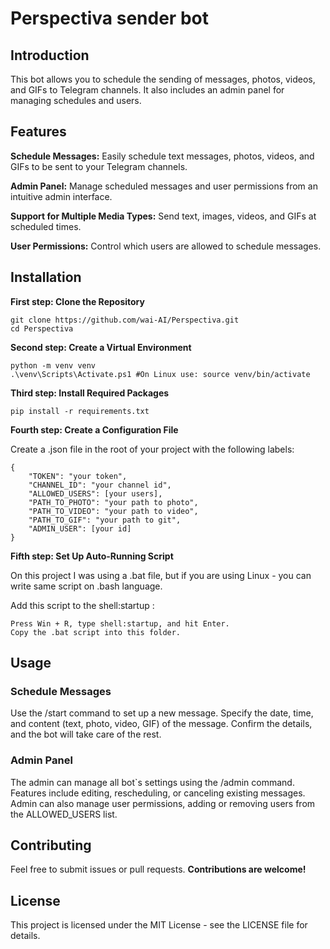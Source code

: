 ﻿# Perspectiva sender bot

## Introduction

This bot allows you to schedule the sending of messages, photos, videos, and GIFs to Telegram channels. It also includes an admin panel for managing schedules and users.

## Features
**Schedule Messages:** Easily schedule text messages, photos, videos, and GIFs to be sent to your Telegram channels.

**Admin Panel:** Manage scheduled messages and user permissions from an intuitive admin interface.

**Support for Multiple Media Types:** Send text, images, videos, and GIFs at scheduled times.

**User Permissions:** Control which users are allowed to schedule messages.

## Installation

**First step: Clone the Repository**

```
git clone https://github.com/wai-AI/Perspectiva.git
cd Perspectiva 
```

**Second step: Create a Virtual Environment**

```
python -m venv venv
.\venv\Scripts\Activate.ps1 #On Linux use: source venv/bin/activate   
```

**Third step: Install Required Packages**

```
pip install -r requirements.txt
```

**Fourth step: Create a Configuration File**

Create a .json file in the root of your project with the following labels:

```
{
    "TOKEN": "your token",
    "CHANNEL_ID": "your channel id",
    "ALLOWED_USERS": [your users],
    "PATH_TO_PHOTO": "your path to photo",
    "PATH_TO_VIDEO": "your path to video",
    "PATH_TO_GIF": "your path to git",
    "ADMIN_USER": [your id]
}
```

**Fifth step: Set Up Auto-Running Script**

On this project I was using a .bat file, but if you are using Linux - you can write same script on .bash language.

Add this script to the shell:startup :

```
Press Win + R, type shell:startup, and hit Enter.
Copy the .bat script into this folder.
```

## Usage

### Schedule Messages
Use the /start command to set up a new message.
Specify the date, time, and content (text, photo, video, GIF) of the message.
Confirm the details, and the bot will take care of the rest.

### Admin Panel
The admin can manage all bot`s settings using the /admin command.
Features include editing, rescheduling, or canceling existing messages.
Admin can also manage user permissions, adding or removing users from the ALLOWED_USERS list.

## Contributing
Feel free to submit issues or pull requests. **Contributions are welcome!**

## License
This project is licensed under the MIT License - see the LICENSE file for details.
